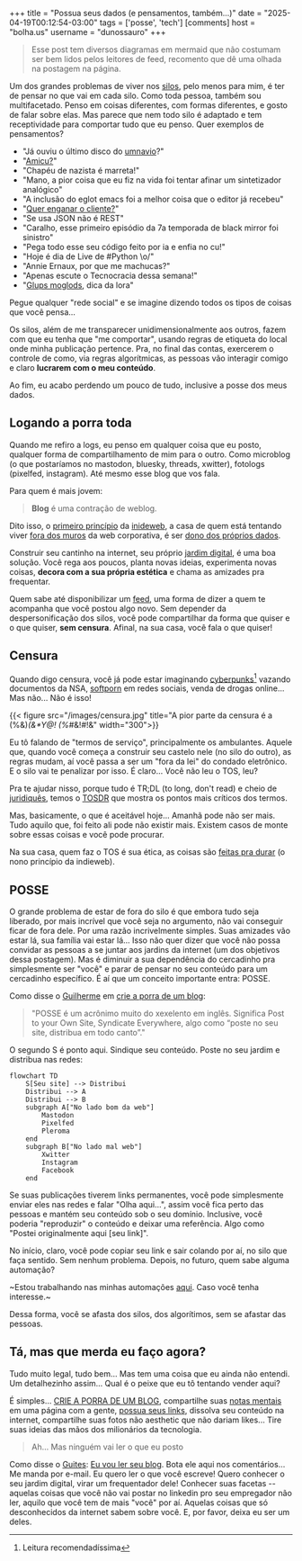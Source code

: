 +++
title = "Possua seus dados (e pensamentos, também...)"
date = "2025-04-19T00:12:54-03:00"
tags = ['posse', 'tech']
[comments]
host = "bolha.us"
username = "dunossauro"
+++

> Esse post tem diversos diagramas em mermaid que não costumam ser bem lidos pelos leitores de feed, recomento que dê uma olhada na postagem na página.

Um dos grandes problemas de viver nos [silos](https://indieweb.org/silo), pelo menos para mim, é ter de pensar no que vai em cada silo. Como toda pessoa, também sou multifacetado. Penso em coisas diferentes, com formas diferentes, e gosto de falar sobre elas. Mas parece que nem todo silo é adaptado e tem receptividade para comportar tudo que eu penso. Quer exemplos de pensamentos?

- "Já ouviu o último disco do [umnavio](https://umnavio.bandcamp.com/music)?"
- "[Amicu?](https://youtu.be/ZT0sV6PQxdw)"
- "Chapéu de nazista é marreta!"
- "Mano, a pior coisa que eu fiz na vida foi tentar afinar um sintetizador analógico"
- "A inclusão do eglot emacs foi a melhor coisa que o editor já recebeu"
- "[Quer enganar o cliente?](https://youtu.be/dtps_rOjpEE)"
- "Se usa JSON não é REST"
- "Caralho, esse primeiro episódio da 7a temporada de black mirror foi sinistro"
- "Pega todo esse seu código feito por ia e enfia no cu!"
- "Hoje é dia de Live de #Python \o/"
- "Annie Ernaux, por que me machucas?"
- "Apenas escute o Tecnocracia dessa semana!"
- "[Glups moglods](https://www.youtube.com/shorts/v_nlpMn6ZO4), dica da lora"

Pegue qualquer "rede social" e se imagine dizendo todos os tipos de coisas que você pensa...

Os silos, além de me transparecer unidimensionalmente aos outros, fazem com que eu tenha que "me comportar", usando regras de etiqueta do local onde minha publicação pertence. Pra, no final das contas, exercerem o controle de como, via regras algorítmicas, as pessoas vão interagir comigo e claro **lucrarem com o meu conteúdo**.

Ao fim, eu acabo perdendo um pouco de tudo, inclusive a posse dos meus dados.

## Logando a porra toda

Quando me refiro a logs, eu penso em qualquer coisa que eu posto, qualquer forma de compartilhamento de mim para o outro. Como microblog (o que postaríamos no mastodon, bluesky, threads, xwitter),  fotologs (pixelfed, instagram). Até mesmo esse blog que vos fala.

Para quem é mais jovem:

> **Blog** é uma contração de weblog.

Dito isso, o [primeiro princípio](https://indieweb.org/principles#Key_Principles) da [inideweb](https://indieweb.org/Main_Page-pt), a casa de quem está tentando viver [fora dos muros](https://smallweb.page/home) da web corporativa, é ser [dono dos próprios dados](https://indieweb.org/own_your_data).

Construir seu cantinho na internet, seu próprio [jardim digital](https://indieweb.org/digital_garden), é uma boa solução. Você rega aos poucos, planta novas ideias, experimenta novas coisas, **decora com a sua própria estética** e chama as amizades pra frequentar.

Quem sabe até disponibilizar um [feed](/posts/descentralizacao-de-consumo-na-internet), uma forma de dizer a quem te acompanha que você postou algo novo. Sem depender da despersonificação dos silos, você pode compartilhar da forma que quiser e o que quiser, **sem censura**. Afinal, na sua casa, você fala o que quiser!

## Censura

Quando digo censura, você já pode estar imaginando [cyberpunks](https://www.boitempoeditorial.com.br/produto/cypherpunks-152551)[^1] vazando documentos da NSA, [softporn](https://www.wired.com/story/tiktok-nsfw/) em redes sociais, venda de drogas online... Mas não... Não é isso!

[^1]: Leitura recomendadíssima

{{< figure src="/images/censura.jpg" title="A pior parte da censura é a (%&)*(&\*Y@! (%*#&!#!&" width="300">}}

Eu tô falando de "termos de serviço", principalmente os ambulantes. Aquele que, quando você começa a construir seu castelo nele (no silo do outro), as regras mudam, aí você passa a ser um "fora da lei" do condado eletrônico. E o silo vai te penalizar por isso. É claro... Você não leu o TOS, leu?

Pra te ajudar nisso, porque tudo é TR;DL (to long, don't read) e cheio de [juridiquês](https://pt.wikipedia.org/wiki/Juridiqu%C3%AAs), temos o [TOSDR](https://tosdr.org/) que mostra os pontos mais críticos dos termos.

Mas, basicamente, o que é aceitável hoje... Amanhã pode não ser mais. Tudo aquilo que, foi feito ali pode não existir mais. Existem casos de monte sobre essas coisas e você pode procurar.

Na sua casa, quem faz o TOS é sua ética, as coisas são [feitas pra durar](https://indieweb.org/longevity) (o nono princípio da indieweb).

## POSSE

O grande problema de estar de fora do silo é que embora tudo seja liberado, por mais incrível que você seja no argumento, não vai conseguir ficar de fora dele. Por uma razão incrivelmente simples. Suas amizades vão estar lá, sua família vai estar lá... Isso não quer dizer que você não possa convidar as pessoas a se juntar aos jardins da internet (um dos objetivos dessa postagem). Mas é diminuir a sua dependência do cercadinho pra simplesmente ser "você" e parar de pensar no seu conteúdo para um cercadinho específico. É aí que um conceito importante entra: POSSE.

Como disse o [Guilherme](https://www.gmgall.net/) em [crie a porra de um blog](https://crieaporradeum.blog/#tenha-a-posse-da-porra-toda):

> "POSSE é um acrônimo muito do xexelento em inglês. Significa Post to your Own Site, Syndicate Everywhere, algo como “poste no seu site, distribua em todo canto”."

O segundo S é ponto aqui. Sindique seu conteúdo. Poste no seu jardim e distribua nas redes:

```mermaid
flowchart TD
	S[Seu site] --> Distribui
	Distribui --> A
	Distribui --> B
	subgraph A["No lado bom da web"]
	    Mastodon
		Pixelfed
		Pleroma
	end
	subgraph B["No lado mal web"]
		Xwitter	
		Instagram
		Facebook
	end
```

Se suas publicações tiverem links permanentes, você pode simplesmente enviar eles nas redes e falar "Olha aqui...", assim você fica perto das pessoas e mantém seu conteúdo sob o seu domínio. Inclusive, você poderia "reproduzir" o conteúdo e deixar uma referência. Algo como "Postei originalmente aqui [seu link]".

No início, claro, você pode copiar seu link e sair colando por aí, no silo que faça sentido. Sem nenhum problema. Depois, no futuro, quem sabe alguma automação?

~Estou trabalhando nas minhas automações [aqui](https://codeberg.org/dunossauro/sociopyta). Caso você tenha interesse.~

Dessa forma, você se afasta dos silos, dos algorítimos, sem se afastar das pessoas.


## Tá, mas que merda eu faço agora?

Tudo muito legal, tudo bem... Mas tem uma coisa que eu ainda não entendi. Um detalhezinho assim... Qual é o peixe que eu tô tentando vender aqui?

É simples... [CRIE A PORRA DE UM BLOG](https://crieaporradeum.blog), compartilhe suas [notas mentais](https://indieweb.org/note) em uma página com a gente, [possua seus links](https://indieweb.org/own_your_links), dissolva seu conteúdo na internet, compartilhe suas fotos não aesthetic que não dariam likes... Tire suas ideias das mãos dos milionários da tecnologia.

> Ah... Mas ninguém vai ler o que eu posto

Como disse o [Guites](https://guites.bearblog.dev/blog/): [Eu vou ler seu blog](https://guites.dev/eu-vou-ler-seu-blog/). Bota ele aqui nos comentários... Me manda por e-mail. Eu quero ler o que você escreve! Quero conhecer o seu jardim digital, virar um frequentador dele! Conhecer suas facetas -- aquelas coisas que você não vai postar no linkedin pro seu empregador não ler, aquilo que você tem de mais "você" por aí. Aquelas coisas que só desconhecidos da internet sabem sobre você. E, por favor, deixa eu ser um deles.
